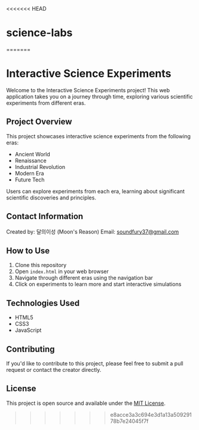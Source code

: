 <<<<<<< HEAD
# science-labs
=======
# Interactive Science Experiments

Welcome to the Interactive Science Experiments project! This web application takes you on a journey through time, exploring various scientific experiments from different eras.

## Project Overview

This project showcases interactive science experiments from the following eras:
- Ancient World
- Renaissance
- Industrial Revolution
- Modern Era
- Future Tech

Users can explore experiments from each era, learning about significant scientific discoveries and principles.

## Contact Information

Created by: 달의이성 (Moon's Reason)
Email: soundfury37@gmail.com

## How to Use

1. Clone this repository
2. Open `index.html` in your web browser
3. Navigate through different eras using the navigation bar
4. Click on experiments to learn more and start interactive simulations

## Technologies Used

- HTML5
- CSS3
- JavaScript

## Contributing

If you'd like to contribute to this project, please feel free to submit a pull request or contact the creator directly.

## License

This project is open source and available under the [MIT License](LICENSE).
>>>>>>> e8acce3a3c694e3d1a13a50929178b7e24045f7f
